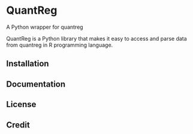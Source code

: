 # QuantReg
A Python wrapper for quantreg

QuantReg is a Python library that makes it easy to access and parse data from quantreg in R programming language.

## Installation

## Documentation

## License

## Credit


